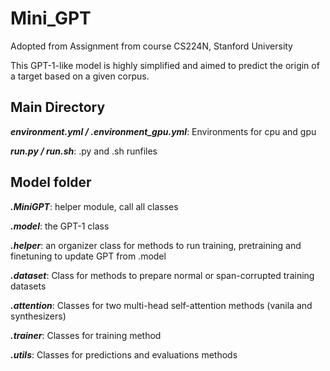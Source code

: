 # Mini_GPT

Adopted from Assignment from course CS224N, Stanford University 

This GPT-1-like model is highly simplified and aimed to predict the origin of a target based on a given corpus.

## Main Directory

***environment.yml / .environment_gpu.yml***: Environments for cpu and gpu

***run.py / run.sh***: .py and .sh runfiles

## Model folder

***.MiniGPT***: helper module, call all classes

***.model***: the GPT-1 class

***.helper***: an organizer class for methods to run training, pretraining and finetuning to update GPT from .model

***.dataset***: Class for methods to prepare normal or span-corrupted training datasets

***.attention***: Classes for two multi-head self-attention methods (vanila and synthesizers)

***.trainer***: Classes for training method

***.utils***: Classes for predictions and evaluations methods


